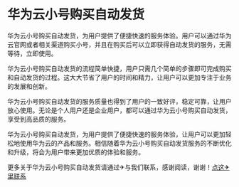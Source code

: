 # 华为云小号购买自动发货

华为云小号购买自动发货，为用户提供了便捷快速的服务体验。用户可以通过华为云官网或者相关渠道购买小号，并且在购买后可以立即获得自动发货的服务，无需等待，立即使用。

华为云小号购买自动发货的流程简单快捷，用户只需几个简单的步骤即可完成购买和自动发货的过程。这大大节省了用户的时间和精力，让用户可以更加专注于业务的发展和创新。

华为云小号购买自动发货的服务质量也得到了用户的一致好评，稳定可靠，让用户放心使用。无论是个人用户还是企业用户，都可以通过华为云小号购买自动发货，享受到高品质的服务。

华为云小号购买自动发货，为用户提供了便捷快速的服务体验，让用户可以更加轻松地使用华为云的产品和服务。相信随着华为云小号购买自动发货服务的不断优化和升级，将会为用户带来更加优质的体验和服务。

更多关于华为云小号购买自动发货请通过✈与我们联系，感谢阅读，谢谢！[点这✈里联系](https://1.k02.cc)